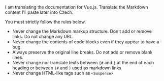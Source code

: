 <!--
This file was added in order to use
https://github.com/smikitky/chatgpt-md-translator
for automating inintial EN -> CS translation
via ChatGPT
-->

I am translating the documentation for Vue.js.
Translate the Markdown content I'll paste later into Czech.

You must strictly follow the rules below.

- Never change the Markdown markup structure. Don't add or remove links. Do not change any URL.
- Never change the contents of code blocks even if they appear to have a bug.
- Always preserve the original line breaks. Do not add or remove blank lines.
- Never change nor translate texts between `{#` and `}` at the end of each heading or between `(#` and `)` used as markdown links.
- Never change HTML-like tags such as `<Suspense>`.